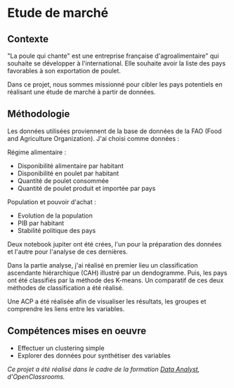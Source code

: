 # Etude de marché

## Contexte

"La poule qui chante" est une entreprise française d'agroalimentaire" qui souhaite se développer à l'international. Elle souhaite avoir la liste des pays favorables à son exportation de poulet.

Dans ce projet, nous sommes missionné pour cibler les pays potentiels en réalisant une étude de marché à partir de données.

## Méthodologie

Les données utilisées proviennent de la base de données de la FAO (Food and Agriculture Organization). J'ai choisi comme données :

Régime alimentaire :
- Disponibilité alimentaire par habitant
- Disponibilité en poulet par habitant
- Quantité de poulet consommée
- Quantité de poulet produit et importée par pays

Population et pouvoir d'achat :
- Evolution de la population
- PIB par habitant
- Stabilité politique des pays

Deux notebook jupiter ont été crées, l'un pour la préparation des données et l'autre pour l'analyse de ces dernières.

Dans la partie analyse, j'ai réalisé en premier lieu un classification ascendante hiérarchique (CAH) illustré par un dendogramme. Puis, les pays ont été classifiés par la méthode des K-means. Un comparatif de ces deux méthodes de classification a été réalisé.

Une ACP a été réalisée afin de visualiser les résultats, les groupes et comprendre les liens entre les variables.

## Compétences mises en oeuvre

- Effectuer un clustering simple
- Explorer des données pour synthétiser des variables

*Ce projet a été réalisé dans le cadre de la formation [Data Analyst](https://openclassrooms.com/fr), d'OpenClassrooms.*